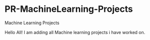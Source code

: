 # PR-MachineLearning-Projects
Machine Learning Projects

Hello All! I am adding all Machine learning projects i have worked on.
